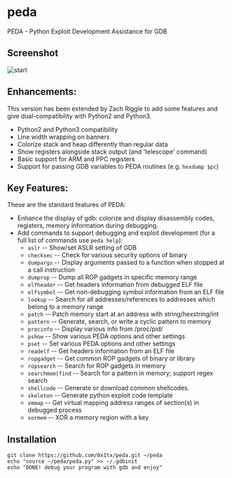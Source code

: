 peda
====

PEDA - Python Exploit Development Assistance for GDB

## Screenshot
![start](http://i.imgur.com/f22ZRro.png)

## Enhancements:

 This version has been extended by Zach Riggle to add some features and give dual-compatibility with Python2 and Python3.

* Python2 and Python3 compatibility
* Line width wrapping on banners
* Colorize stack and heap differently than regular data
* Show registers alongside stack output (and 'telescope' command)
* Basic support for ARM and PPC registers
* Support for passing GDB variables to PEDA routines (e.g. `hexdump $pc`)

## Key Features:

These are the standard features of PEDA:

* Enhance the display of gdb: colorize and display disassembly codes, registers, memory information during debugging.
* Add commands to support debugging and exploit development (for a full list of commands use `peda help`):
  * `aslr` -- Show/set ASLR setting of GDB
  * `checksec` -- Check for various security options of binary
  * `dumpargs` -- Display arguments passed to a function when stopped at a call instruction
  * `dumprop` -- Dump all ROP gadgets in specific memory range
  * `elfheader` -- Get headers information from debugged ELF file
  * `elfsymbol` -- Get non-debugging symbol information from an ELF file
  * `lookup` -- Search for all addresses/references to addresses which belong to a memory range
  * `patch` -- Patch memory start at an address with string/hexstring/int
  * `pattern` -- Generate, search, or write a cyclic pattern to memory
  * `procinfo` -- Display various info from /proc/pid/
  * `pshow` -- Show various PEDA options and other settings
  * `pset` -- Set various PEDA options and other settings
  * `readelf` -- Get headers information from an ELF file
  * `ropgadget` -- Get common ROP gadgets of binary or library
  * `ropsearch` -- Search for ROP gadgets in memory
  * `searchmem|find` -- Search for a pattern in memory; support regex search
  * `shellcode` -- Generate or download common shellcodes.
  * `skeleton` -- Generate python exploit code template
  * `vmmap` -- Get virtual mapping address ranges of section(s) in debugged process
  * `xormem` -- XOR a memory region with a key

## Installation

    git clone https://github.com/0xItx/peda.git ~/peda
    echo "source ~/peda/peda.py" >> ~/.gdbinit
    echo "DONE! debug your program with gdb and enjoy"
